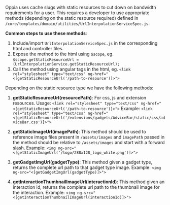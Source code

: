 Oppia uses cache slugs with static resources to cut down on bandwidth requirements for a user. This requires a developer to use appropriate methods (depending on the static resource required) defined in `/core/templates/domain/utilities/UrlInterpolationServiceSpec.js`.

**Common steps to use these methods**:
1. Include/import `UrlInterpolationServiceSpec.js` in the corresponding html and controller files.
2. Expose the method to the html using `$scope`,
eg. `$scope.getStaticResourceUrl = (UrlInterpolationService.getStaticResourceUrl);`
3. Call the method using angular tags in the html,
eg. `<link rel="stylesheet" type="text/css" ng-href="<[getStaticResourceUrl('/path-to-resource')]>">`

Depending on the static resource type we have the following methods:

1. **getStaticResourceUrl(resourcePath)**:
    For css, js and extension resources.
    Usage:
        `<link rel="stylesheet" type="text/css" ng-href="<[getStaticResourceUrl('/path-to-resource')]>">`
    Example:
        `<link rel="stylesheet" type="text/css" ng-href="<[getStaticResourceUrl('/extensions/gadgets/AdviceBar/static/css/adviceBar.css')]>">`

2. **getStaticImageUrl(imagePath)**:
    This method should be used to reference image files present in `/assets/images` and `imagePath` passed in the method should be relative to `/assets/images` and start with a forward slash.
Example:
`<img ng-src="<[getStaticImageUrl('/logo/288x128_logo_white.png')]>">`

3. **getGadgetImgUrl(gadgetType)**:
This method given a gadget type, returns the complete url path to that gadget type image.
Example:
`<img ng-src="<[getGadgetImgUrl(gadgetType)]>">`

4. **getInteractionThumbnailImageUrl(interactionId)**:
This method given an interaction id, returns the complete url path to the thumbnail image for the interaction.
Example:
`<img ng-src="<[getInteractionThumbnailImageUrl(interactionId)]>">`
